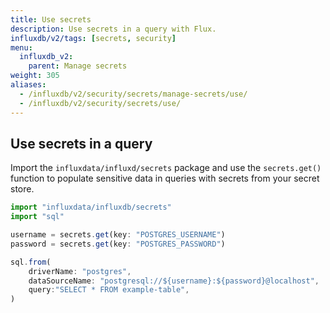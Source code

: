 ```yaml
---
title: Use secrets
description: Use secrets in a query with Flux.
influxdb/v2/tags: [secrets, security]
menu:
  influxdb_v2:
    parent: Manage secrets
weight: 305
aliases:
  - /influxdb/v2/security/secrets/manage-secrets/use/
  - /influxdb/v2/security/secrets/use/
---
```


## Use secrets in a query
Import the `influxdata/influxd/secrets` package and use the `secrets.get()` function
to populate sensitive data in queries with secrets from your secret store.

```js
import "influxdata/influxdb/secrets"
import "sql"

username = secrets.get(key: "POSTGRES_USERNAME")
password = secrets.get(key: "POSTGRES_PASSWORD")

sql.from(
    driverName: "postgres",
    dataSourceName: "postgresql://${username}:${password}@localhost",
    query:"SELECT * FROM example-table",
)
```
